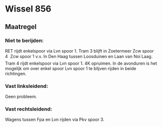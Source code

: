 # Wissel 856
## Maatregel
### Niet te berijden:
RET rijdt enkelspoor via Lvn spoor 1.
Tram 3 blijft in Zoetermeer Zcw spoor 4  Zcw spoor 1 v.v.
In Den Haag tussen Loosduinen en Laan van Noi Laag.
Tram 4 rijdt enkelspoor via Lvn spoor 1.
4K opruimen.
In de avonduren is het mogelijk om over enkel spoor Lvn spoor 1 te blijven rijden in beide richtingen.
### Vast linksleidend:
Geen probleem.
### Vast rechtsleidend:
Wagens tussen Fpa en Lvn rijden via Pkv spoor 3.